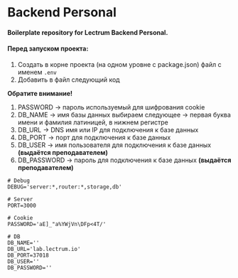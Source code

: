 # Backend Personal

#### Boilerplate repository for Lectrum Backend Personal.

#### Перед запуском проекта:

1. Создать в корне проекта (на одном уровне с package.json) файл с именем `.env`
2. Добавить в файл следующий код

**Обратите внимание!**

1. PASSWORD → пароль используемый для шифрования cookie
2. DB_NAME → имя базы данных выбираем следующее → первая буква имени и фамилия латиницей, в нижнем регистре
3. DB_URL → DNS имя или IP для подключения к базе данных
4. DB_PORT → порт для подключения к базе данных
5. DB_USER → имя пользователя для подключения к базе данных **(выдаётся преподавателем)**
6. DB_PASSWORD → пароль для подключения к базе данных **(выдаётся преподавателем)**

```
# Debug
DEBUG='server:*,router:*,storage,db'

# Server
PORT=3000

# Cookie
PASSWORD='aE]_"a%YWjVn\DFp<4T/'

# DB
DB_NAME=''
DB_URL='lab.lectrum.io'
DB_PORT=37018
DB_USER=''
DB_PASSWORD=''
```
